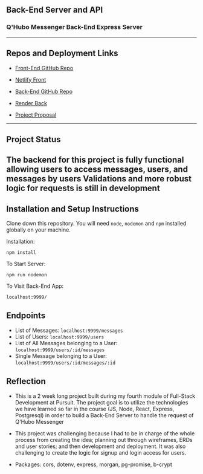 ## Back-End Server and API

### Q'Hubo Messenger Back-End Express Server

---

## Repos and Deployment Links

- [Front-End GitHub Repo](https://github.com/bowersjuan/messaging-app-front)
- [Netlify Front](https://main--leafy-sable-4b9095.netlify.app/)
- [Back-End GitHub Repo](https://github.com/bowersjuan/messaging-app-back)
- [Render Back](https://dashboard.render.com/web/srv-cfkndsha6gductg2n4ug)

- [Project Proposal](https://docs.google.com/document/d/1S91fSIYSEpDHsmWSU9ZTZoKXdKIGnt3kZkhmYfrNw80/edit?usp=sharing)

---

## Project Status

The backend for this project is fully functional allowing users to access messages, users, and messages by users
Validations and more robust logic for requests is still in development
---

## Installation and Setup Instructions

Clone down this repository. You will need `node`, `nodemon` and `npm` installed globally on your machine.

Installation:

`npm install`

To Start Server:

`npm run nodemon`

To Visit Back-End App:

`localhost:9999/`

## Endpoints

- List of Messages: `localhost:9999/messages`
- List of Users: `localhost:9999/users`
- List of All Messages belonging to a User: `localhost:9999/users/:id/messages`
- Single Message belonging to a User: `localhost:9999/users/:id/messages/:id`

## Reflection

- This is a 2 week long project built during my fourth module of Full-Stack Development at Pursuit. The project goal is to utilize the technologies we have learned so far in the course (JS, Node, React, Express, Postgresql) in order to build a Back-End Server to handle the request of Q'Hubo Messenger

- This project was challenging because I had to be in charge of the whole process from creating the idea; planning out through wireframes, ERDs and user stories; and then development and deployment. It was also challenging to create the logic for signup and login access for users.

- Packages: cors, dotenv, express, morgan, pg-promise, b-crypt
